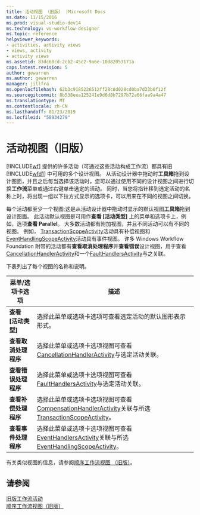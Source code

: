```yaml
---
title: 活动视图 （旧版） |Microsoft Docs
ms.date: 11/15/2016
ms.prod: visual-studio-dev14
ms.technology: vs-workflow-designer
ms.topic: reference
helpviewer_keywords:
- activities, activity views
- views, activity
- activity views
ms.assetid: 83dc68cd-2cb2-45c2-9a6e-10d82053171a
caps.latest.revision: 5
author: gewarren
ms.author: gewarren
manager: jillfra
ms.openlocfilehash: 62b3c9185226512ff28c8d028cd0ba7d33b0f12f
ms.sourcegitcommit: 8b538eea125241e9d6d8b7297b72a66faa9a4a47
ms.translationtype: MT
ms.contentlocale: zh-CN
ms.lasthandoff: 01/23/2019
ms.locfileid: "58934279"
---
```

# <a name="activity-views-legacy"></a>活动视图（旧版）
[!INCLUDE[wf](../includes/wf-md.md)] 提供的许多活动（可通过这些活动构成工作流）都具有旧 [!INCLUDE[wfd1](../includes/wfd1-md.md)] 中可用的多个设计视图。 从活动设计器中拖动时**工具箱**拖到设计图面，并且之后每当选择该活动时，您可以通过使用不同的设计视图之间进行切换**工作流**菜单或通过右键单击选定的活动。 同时，当您将指针移到选定活动的名称上时，将出现一组以下拉方式显示的选项卡，可以用来在不同的视图之间切换。  
  
 每个活动都至少一个视图;这是从活动设计器中拖动时显示的默认视图**工具箱**拖到设计图面。 此活动默认视图是可用作**查看 [活动类型]** 上的菜单和选项卡上，例如，选项**查看 Parallel**。 大多数活动都有附加视图，并且不同活动可以有不同的视图。 例如， [TransactionScopeActivity](http://go.microsoft.com/fwlink?LinkID=65093)活动具有补偿视图和[EventHandlingScopeActivity](http://go.microsoft.com/fwlink?LinkID=65030)活动具有事件视图。 许多 Windows Workflow Foundation 附带的活动都有**查看取消处理程序**并**查看错误**设计视图，用于查看[CancellationHandlerActivity](http://go.microsoft.com/fwlink?LinkID=65050)和一个[FaultHandlersActivity](http://go.microsoft.com/fwlink?LinkID=65055)与之关联。  
  
 下表列出了每个视图的名称和说明。  
  
|菜单/选项卡选项|描述|  
|----------------------|-----------------|  
|**查看 [活动类型]**|选择此菜单或选项卡选项可查看选定活动的默认图形表示形式。|  
|**查看取消处理程序**|选择此菜单或选项卡选项视图可查看[CancellationHandlerActivity](http://go.microsoft.com/fwlink?LinkID=65050)与选定活动关联。|  
|**查看错误处理程序**|选择此菜单或选项卡选项视图可查看[FaultHandlersActivity](http://go.microsoft.com/fwlink?LinkID=65055)与选定活动关联。|  
|**查看补偿处理程序**|选择此菜单或选项卡选项视图可查看[CompensationHandlerActivity](http://go.microsoft.com/fwlink?LinkID=65053)关联与所选[TransactionScopeActivity](http://go.microsoft.com/fwlink?LinkID=65093)。|  
|**查看事件处理程序**|选择此菜单或选项卡选项视图可查看[EventHandlersActivity](http://go.microsoft.com/fwlink?LinkID=65018)关联与所选[EventHandlingScopeActivity](http://go.microsoft.com/fwlink?LinkID=65030)。|  
  
 有关类似视图的信息，请参阅[顺序工作流视图 （旧版）](../workflow-designer/sequential-workflow-views-legacy.md)。  
  
## <a name="see-also"></a>请参阅  
 [旧版工作流活动](../workflow-designer/legacy-workflow-activities.md)   
 [顺序工作流视图（旧版）](../workflow-designer/sequential-workflow-views-legacy.md)